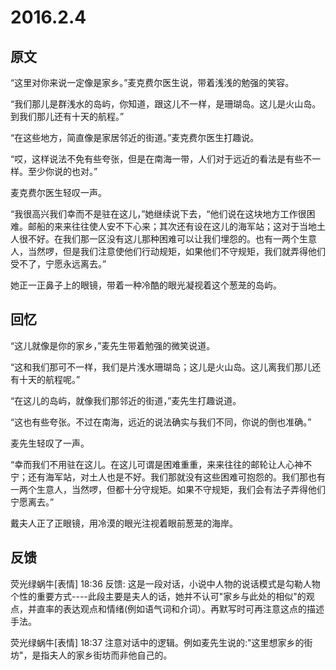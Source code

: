 # 2016.2.4

## 原文

“这里对你来说一定像是家乡。”麦克费尔医生说，带着浅浅的勉强的笑容。

“我们那儿是群浅水的岛屿，你知道，跟这儿不一样，是珊瑚岛。这儿是火山岛。到我们那儿还有十天的航程。”

“在这些地方，简直像是家居邻近的街道。”麦克费尔医生打趣说。

“哎，这样说法不免有些夸张，但是在南海一带，人们对于远近的看法是有些不一样。至少你说的也对。”

麦克费尔医生轻叹一声。

“我很高兴我们幸而不是驻在这儿，”她继续说下去，“他们说在这块地方工作很困难。邮船的来来往往使人安不下心来；其次还有设在这儿的海军站；这对于当地土人很不好。在我们那一区没有这儿那种困难可以让我们埋怨的。也有一两个生意人，当然啰，但是我们注意使他们行动规矩，如果他们不守规矩，我们就弄得他们受不了，宁愿永远离去。”

她正一正鼻子上的眼镜，带着一种冷酷的眼光凝视着这个葱茏的岛屿。


## 回忆

“这儿就像是你的家乡，”麦先生带着勉强的微笑说道。

“这和我们那可不一样，我们是片浅水珊瑚岛；这儿是火山岛。这儿离我们那儿还有十天的航程呢。”

“在这儿的岛屿，就像我们那邻近的街道，”麦先生打趣说道。

“这也有些夸张。不过在南海，远近的说法确实与我们不同，你说的倒也准确。”

麦先生轻叹了一声。

“幸而我们不用驻在这儿。在这儿可谓是困难重重，来来往往的邮轮让人心神不宁；还有海军站，对土人也是不好。我们那就没有这些困难可抱怨的。我们那也有一两个生意人，当然啰，但都十分守规矩。如果不守规矩，我们会有法子弄得他们宁愿离去。”

戴夫人正了正眼镜，用冷漠的眼光注视着眼前葱茏的海岸。


## 反馈

荧光绿蜗牛[表情] 18:36
反馈: 
这是一段对话，小说中人物的说话模式是勾勒人物个性的重要方式----此段主要是夫人的话，她并不认可"家乡与此处的相似"的观点，并直率的表达观点和情绪(例如语气词和介词）。再默写时可再注意这点的描述手法。

荧光绿蜗牛[表情] 18:37
注意对话中的逻辑。例如麦先生说的:"这里想家乡的街坊"，是指夫人的家乡街坊而非他自己的。
